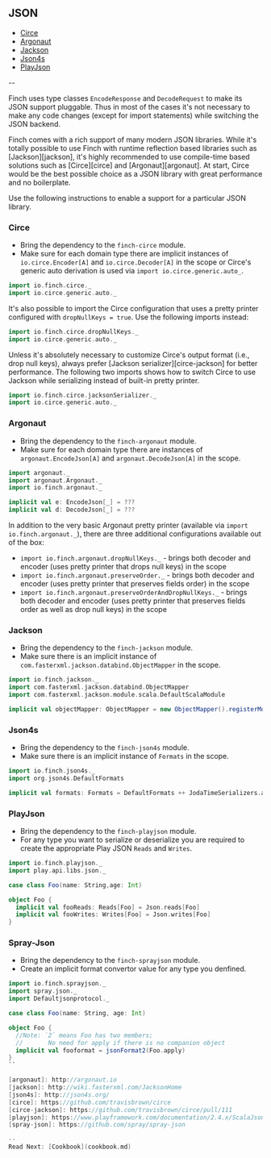 ## JSON

* [Circe](json.md#circe)
* [Argonaut](json.md#argonaut)
* [Jackson](json.md#jackson)
* [Json4s](json.md#json4s)
* [PlayJson](json.md#playjson)

--

Finch uses type classes `EncodeResponse` and `DecodeRequest` to make its JSON support pluggable.
Thus in most of the cases it's not necessary to make any code changes (except for import statements)
while switching the JSON backend.

Finch comes with a rich support of many modern JSON libraries. While it's totally possible to use
Finch with runtime reflection based libraries such as [Jackson][jackson], it's highly recommended to
use compile-time based solutions such as [Circe][circe] and [Argonaut][argonaut]. At start, Circe
would be the best possible choice as a JSON library with great performance and no boilerplate.

Use the following instructions to enable a support for a particular JSON library.

### Circe

* Bring the dependency to the `finch-circe` module.
* Make sure for each domain type there are implicit instances of `io.circe.Encoder[A]` and
  `io.circe.Decoder[A]` in the scope or Circe's generic auto derivation is used via
  `import io.circe.generic.auto_`.

```scala
import io.finch.circe._
import io.circe.generic.auto._
```

It's also possible to import the Circe configuration that uses a pretty printer configured with
`dropNullKeys = true`. Use the following imports instead:

```scala
import io.finch.circe.dropNullKeys._
import io.circe.generic.auto._
```

Unless it's absolutely necessary to customize Circe's output format (i.e., drop null keys), always
prefer [Jackson serializer][circe-jackson] for better performance. The following two imports shows
how to switch Circe to use Jackson while serializing instead of built-in pretty printer.

```scala
import io.finch.circe.jacksonSerializer._
import io.circe.generic.auto._
```

### Argonaut

* Bring the dependency to the `finch-argonaut` module.
* Make sure for each domain type there are instances of `argonaut.EncodeJson[A]` and
  `argonaut.DecodeJson[A]` in the scope.

```scala
import argonaut._
import argonaut.Argonaut._
import io.finch.argonaut._

implicit val e: EncodeJson[_] = ???
implicit val d: DecodeJson[_] = ???
```

In addition to the very basic Argonaut pretty printer (available via `import io.finch.argonaut._`),
there are three additional configurations available out of the box:

* `import io.finch.argonaut.dropNullKeys._` - brings both decoder and encoder (uses pretty printer
  that drops null keys) in the scope
* `import io.finch.argonaut.preserveOrder._` - brings both decoder and encoder (uses pretty printer
  that preserves fields order) in the scope
* `import io.finch.argonaut.preserveOrderAndDropNullKeys._` - brings both decoder and encoder (uses
  pretty printer that preserves fields order as well as drop null keys) in the scope

### Jackson

* Bring the dependency to the `finch-jackson` module.
* Make sure there is an implicit instance of `com.fasterxml.jackson.databind.ObjectMapper` in the
  scope.

```scala
import io.finch.jackson._
import com.fasterxml.jackson.databind.ObjectMapper
import com.fasterxml.jackson.module.scala.DefaultScalaModule

implicit val objectMapper: ObjectMapper = new ObjectMapper().registerModule(DefaultScalaModule)
```

### Json4s

* Bring the dependency to the `finch-json4s` module.
* Make sure there is an implicit instance of `Formats` in the scope.

```scala
import io.finch.json4s._
import org.json4s.DefaultFormats

implicit val formats: Formats = DefaultFormats ++ JodaTimeSerializers.all
```

### PlayJson

* Bring the dependency to the `finch-playjson` module.
* For any type you want to serialize or deserialize you are required to create the appropriate Play JSON `Reads` and `Writes`.

```scala
import io.finch.playjson._
import play.api.libs.json._

case class Foo(name: String,age: Int)

object Foo {
  implicit val fooReads: Reads[Foo] = Json.reads[Foo]
  implicit val fooWrites: Writes[Foo] = Json.writes[Foo]
}
```

### Spray-Json

* Bring the dependency to the `finch-sprayjson` module.
* Create an implicit format convertor value for any type you denfined.

```scala
import io.finch.sprayjson._
import spray.json._
import Defaultjsonprotocol._

case class Foo(name: String, age: Int)

object Foo {
  //Note: `2` means Foo has two members;
  //       No need for apply if there is no companion object
  implicit val fooformat = jsonFormat2(Foo.apply)
}
``

[argonaut]: http://argonaut.io
[jackson]: http://wiki.fasterxml.com/JacksonHome
[json4s]: http://json4s.org/
[circe]: https://github.com/travisbrown/circe
[circe-jackson]: https://github.com/travisbrown/circe/pull/111
[playjson]: https://www.playframework.com/documentation/2.4.x/ScalaJson
[spray-json]: https://github.com/spray/spray-json

--
Read Next: [Cookbook](cookbook.md)
